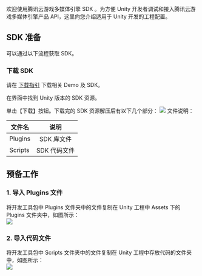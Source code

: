 欢迎使用腾讯云游戏多媒体引擎 SDK 。为方便 Unity 开发者调试和接入腾讯云游戏多媒体引擎产品 API，这里向您介绍适用于 Unity 开发的工程配置。

## SDK 准备
可以通过以下流程获取 SDK。

### 下载 SDK 
请在 [下载指引](https://cloud.tencent.com/document/product/607/18521) 下载相关 Demo 及 SDK。


在界面中找到 Unity 版本的 SDK 资源。


单击【下载】按钮。下载完的 SDK 资源解压后有以下几个部分：
![](https://main.qcloudimg.com/raw/55494d9bb9145938f0594416f73b29f7.png)
文件说明：

|文件名       | 说明           
| ------------- |:-------------:|
| Plugins   	|SDK 库文件|
| Scripts     	|SDK 代码文件|


## 预备工作
### 1. 导入 Plugins 文件  
将开发工具包中 Plugins 文件夹中的文件复制在 Unity 工程中 Assets 下的 Plugins 文件夹中，如图所示：  
![](https://main.qcloudimg.com/raw/1221a25f62cedd3831cf2bb27bb1ea45.png)

### 2. 导入代码文件  
将开发工具包中 Scripts 文件夹中的文件复制在 Unity 工程中存放代码的文件夹中，如图所示：  
![](https://main.qcloudimg.com/raw/8904a83c6173fa7c5b04ddb0e48138ca.png)

